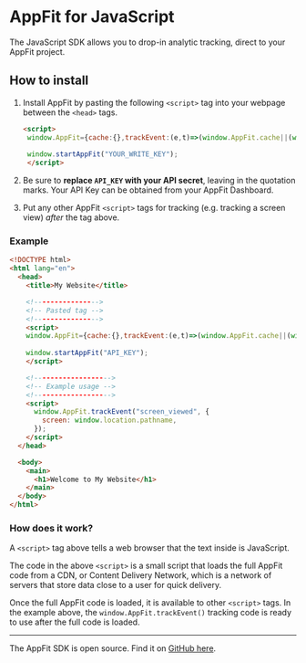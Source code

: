 # AppFit for JavaScript

The JavaScript SDK allows you to drop-in analytic tracking, direct to your AppFit project.

## How to install

1. Install AppFit by pasting the following `<script>` tag into your webpage between the `<head>` tags.

   ```html
   <script>
    window.AppFit={cache:{},trackEvent:(e,t)=>(window.AppFit.cache||(window.AppFit.cache={}),window.AppFit.cache.events||(window.AppFit.cache.events=[]),window.AppFit.cache.events.push({eventName:e,payload:t}),Promise.resolve()),identifyUser(e){window.AppFit.cache||(window.AppFit.cache={}),window.AppFit.cache.identity=e}},window.startAppFit=e=>{window.AppFit.apiKey=e;var t=document.createElement("script");t.type="module",t.src="https://d1433kipn7zjh1.cloudfront.net/browser-sdk/appfit.js";var p=document.createElement("script");p.noModule=!0,p.src="https://d1433kipn7zjh1.cloudfront.net/browser-sdk/appfit-legacy.js";var i=document.getElementsByTagName("script")[0];i.parentNode.insertBefore(t,i),i.parentNode.insertBefore(p,i)},
    
    window.startAppFit("YOUR_WRITE_KEY");
    </script>
   ```

2. Be sure to **replace `API_KEY` with your API secret**, leaving in the quotation marks. Your API Key can be obtained from your AppFit Dashboard.

3. Put any other AppFit `<script>` tags for tracking (e.g. tracking a screen view) _after_ the tag above.

### Example

```html
<!DOCTYPE html>
<html lang="en">
  <head>
    <title>My Website</title>

    <!---------------->
    <!-- Pasted tag -->
    <!---------------->
    <script>
    window.AppFit={cache:{},trackEvent:(e,t)=>(window.AppFit.cache||(window.AppFit.cache={}),window.AppFit.cache.events||(window.AppFit.cache.events=[]),window.AppFit.cache.events.push({eventName:e,payload:t}),Promise.resolve()),identifyUser(e){window.AppFit.cache||(window.AppFit.cache={}),window.AppFit.cache.identity=e}},window.startAppFit=e=>{window.AppFit.apiKey=e;var t=document.createElement("script");t.type="module",t.src="https://d1433kipn7zjh1.cloudfront.net/browser-sdk/appfit.js";var p=document.createElement("script");p.noModule=!0,p.src="https://d1433kipn7zjh1.cloudfront.net/browser-sdk/appfit-legacy.js";var i=document.getElementsByTagName("script")[0];i.parentNode.insertBefore(t,i),i.parentNode.insertBefore(p,i)},
    
    window.startAppFit("API_KEY");
    </script>

    <!------------------->
    <!-- Example usage -->
    <!------------------->
    <script>
      window.AppFit.trackEvent("screen_viewed", {
        screen: window.location.pathname,
      });
    </script>
  </head>

  <body>
    <main>
      <h1>Welcome to My Website</h1>
    </main>
  </body>
</html>
```

### How does it work?

A `<script>` tag above tells a web browser that the text inside is JavaScript.

The code in the above `<script>` is a small script that loads the full AppFit code from a CDN, or Content Delivery Network, which is a network of servers that store data close to a user for quick delivery.

Once the full AppFit code is loaded, it is available to other `<script>` tags. In the example above, the `window.AppFit.trackEvent()` tracking code is ready to use after the full code is loaded.

---

The AppFit SDK is open source. Find it on [GitHub here](https://github.com/uptech/appfit-javascript-sdk).
